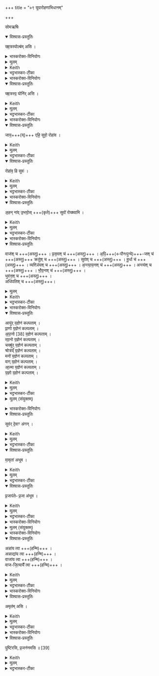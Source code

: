+++
title = "०९ यूपारोहणाभिधानम्"

+++

 सोमऋषिः

<details open><summary>विश्वास-प्रस्तुतिः</summary>

ख्ष॒त्रस्योल्ब॑म् असि ।  
</details>

<details><summary>भास्करोक्त-विनियोगः</summary>

1यजमानं तार्प्यं घृताक्तं वस्त्रं परिधापयति - क्षत्रस्येति ॥ 
</details>


<details><summary>मूलम्</summary>

ख्ष॒त्रस्योल्ब॑म्+++(=जरायुर्)+++ असि ।  
</details>

<details><summary>Keith</summary>

Thou art the caul of the kingly class.
</details>


<details><summary>भट्टभास्कर-टीका</summary>

केचित्तरुत्वचं तार्प्यमाहुः । **क्षत्रस्य** धनस्य शरीरलक्षणस्य **उल्बं** रक्षाधिकरणस्थानीयं वा परिवासस्त्वमसि ॥
</details>

<details><summary>भास्करोक्त-विनियोगः</summary>

2दर्भमयं पत्नीं - क्षत्रस्येति ॥ 
</details>

<details open><summary>विश्वास-प्रस्तुतिः</summary>

ख्ष॒त्रस्य॒ योनि॑र् असि ।  
</details>

<details><summary>Keith</summary>

thou art the womb of the kingly class
</details>


<details><summary>मूलम्</summary>

ख्ष॒त्रस्य॒ योनि॑रसि ।  
</details>

<details><summary>भट्टभास्कर-टीका</summary>

क्षत्रस्य धनस्य योनिः कारणमसि । दर्भमूलत्वाद्धनसाधनानां कर्मणाम् ॥
</details>

<details><summary>भास्करोक्त-विनियोगः</summary>

3जायामामन्त्रयते - जाये इति ॥ 
</details>


<details open><summary>विश्वास-प्रस्तुतिः</summary>

जाय॒+++(य्)+++ एहि॒ सुवो॒ रोहा॑व ।  
</details>

<details><summary>Keith</summary>

O wife, come hither to the heaven; let us two mount!
</details>


<details><summary>मूलम्</summary>

जाय॒ एहि॒ सुवो॒ रोहा॑व ।  
</details>

<details><summary>भट्टभास्कर-टीका</summary>

हे जाये एह्यागच्छ सुवः स्वर्गं स्वर्गहेतुं निश्रेणिं रोहाव त्वञ्चाहञ्च किं रोहावेति । 'चादिलोपे विभाषा' इति तिङन्तस्य निघातप्रतिषेधः । 'स्वरो रोहतौ छन्दसि' इत्युत्वम् ॥
</details>

<details open><summary>विश्वास-प्रस्तुतिः</summary>

रोहा॑व॒ हि सुवः॑ ।  
</details>

<details><summary>Keith</summary>

Yes, let us two mount the heaven; 
</details>


<details><summary>मूलम्</summary>

रोहा॑व॒ हि सुवः॑ ।  
</details>

<details><summary>भट्टभास्कर-टीका</summary>

4जाया पतिभ्यामा[पतिं प्रत्या]ह - रोहाव इति ॥ एवं भवत्या[त्वा] रोहाव सुवरावाम् । हिशब्दो यस्मादर्थे । यस्मात्सुवः तस्माद्रोहाव इति । अपदात्परत्वान्न निहन्यते, हियोगाच्च ॥
</details>

<details><summary>भास्करोक्त-विनियोगः</summary>

5यजमान आह - अहमिति ॥ 
</details>


<details open><summary>विश्वास-प्रस्तुतिः</summary>

अ॒हन् ना॑व् उ॒भयो॒स् +++(कृते)+++ सुवो॑ रोख्ष्यामि ।  
</details>

<details><summary>Keith</summary>

I will mount the heaven for us both.
</details>

<details><summary>मूलम्</summary>

अ॒हन्ना॑वु॒भयो॒स्सुवो॑ रोख्ष्यामि ।  
</details>

<details><summary>भट्टभास्कर-टीका</summary>

तर्हि नौ आवयोरुभयोरहं सुवो रोक्ष्यामि । पूर्ववदुत्वम् ॥
</details>

<details><summary>भास्करोक्त-विनियोगः</summary>

6वाजप्रसवीया द्वादश स्रुवाहुतीर्जुहोति - वाजश्चेत्यादि ॥ 
</details>


<details open><summary>विश्वास-प्रस्तुतिः</summary>

वाज॑श् च  +++(अस्तु)+++  ।
प्र॒स॒वश् च॑  +++(अस्तु)+++  ।
अ॒पि॒+++(←पौनःपुन्ये)+++-जश् च॑   +++(अस्तु)+++
क्रतु॑श् च  +++(अस्तु)+++ ।
सुव॑श् च    +++(अस्तु)+++  ।
मू॒र्धा च॑  +++(अस्तु)+++  ।
व्यश्ञि॑यश् च   +++(अस्तु)+++  ।
अ॒न्त्या॒य॒नश् च॑  +++(अस्तु)+++  ।
अन्त्य॑श् च    +++(अस्तु)+++ ।
भौ॒व॒नश् च॑  +++(अस्तु)+++  ।  
भुव॑न॒श् च  +++(अस्तु)+++ ।   
अधि॑पतिश् च  +++(अस्तु)+++।  
</details>

<details><summary>मूलम्</summary>

वाज॑श्च  +++(अस्तु)+++  ।
प्रस॒वश्च॑  +++(अस्तु)+++  ।
अ॒पि॒जश्च॑   +++(अस्तु)+++
क्रतु॑श्च  +++(अस्तु)+++ ।
सुव॑श्च    +++(अस्तु)+++  ।
मू॒र्धा च॑  +++(अस्तु)+++  ।
व्यश्ञि॑यश्+++(=व्य्-अश्नाय हितः [रात्री])+++ च   +++(अस्तु)+++  ।
अ॒न्त्या॒य॒नश् +++(मासः)+++ च॑  +++(अस्तु)+++  ।
अन्त्य॑श् +++(संवत्सरः)+++ च    +++(अस्तु)+++ ।
भौ॒व॒नश् च॑  +++(अस्तु)+++  ।  
भुव॑न॒श्+++(←भवत्य् अस्माद् इति)+++ च  +++(अस्तु)+++ ।   
अधि॑पतिश् च  +++(अस्तु)+++।
</details>

<details><summary>Keith</summary>

Strength, instigation, the later born, inspiration, heaven, the head, the Vyaśniya, the offspring of the last, the last, the offspring of being, being, the overlord.
</details>


<details><summary>भट्टभास्कर-टीका</summary>

प्राजापत्यास् सर्वाः ; तस्य सर्वमयत्वात् ।  
वाजोन्नम् ।  
प्रसवस्तस्योत्पत्तिः अनुज्ञा वा । थाथादिनोत्तरपदान्तोदात्तत्वम् ।  
अपिजः तस्यैव पुनःपुनरुत्पत्तिः । 'अन्येषामपि दृश्यते' इति डः ।  
क्रतुस्सङ्कल्पः भोगादिविषयः, यागो वा ।  
सुवरादित्यः तस्योत्पत्तौ हेतुः ।  
मूर्धा अहः ; प्रथमोपलब्धेः प्राधान्यात् ।  
**व्यश्नियः** रात्रिः विविधमन्नं व्याप्तिर्वा व्यश्नः तत्र साधुः व्यश्नियः सर्वपरिणामहेतुत्वात् ।  
**आन्त्यायनः** मासः, रविगत्योः अन्ते भवे अयने अन्त्ये ; तयोरपत्यस्थानीयत्वात् ।  
संवत्सरो वा **अन्त्यः** ; सर्वमासान्तभवत्वात् । तस्यापत्यस्थानीयो मास आन्त्यायनः । नडादिर्द्रष्टव्यः । अन्तशब्दाद्वा गर्गादियञन्तात् 'यञिञोश्च' इति फक् ।  
**अन्त्यस्** संवत्सरः मासानामन्ते भवः ।  
**भौवनः** प्रजापतिः ; भुवनात् विश्वोपादानादुत्त्पन्नत्त्वात् ।  
भवत्यस्माद्विश्वम् इति **भुवनः** । औणादिकः क्युन्प्रत्ययः ।  
**आधिपतिः** ततोप्यधिको विश्वस्य पतिः विश्वाधिको देवः । एते वाजादयो मम सन्तु इति शेषः ॥
</details>

<details><summary>भास्करोक्त-विनियोगः</summary>

7-16दशभिः कल्पै रोहति - आयुर्यज्ञेनेति ॥ 
</details>


<details open><summary>विश्वास-प्रस्तुतिः</summary>

आयु॑र् य॒ज्ञेन॑ कल्पताम् ।  
प्रा॒णो य॒ज्ञेन॑ कल्पताम् ।  
अ॒पा॒नो [38] य॒ज्ञेन॑ कल्पताम् ।  
व्या॒नो य॒ज्ञेन॑ कल्पताम् ।  
चख्षु॑र् य॒ज्ञेन॑ कल्पताम् ।  
श्रोत्र॑य्ँ य॒ज्ञेन॑ कल्पताम् ।  
मनो॑ य॒ज्ञेन॑ कल्पताम्  ।  
वाग् य॒ज्ञेन॑ कल्पताम्  ।  
आ॒त्मा य॒ज्ञेन॑ कल्पताम्  ।  
य॒ज्ञो य॒ज्ञेन॑ कल्पताम्  ।  
</details>

<details><summary>Keith</summary>

May life accord with the sacrifice, may expiration accord with the sacrifice, may inspiration accord with the sacrifice [1], may cross-breathing accord with the sacrifice, may eye accord with the sacrifice, may ear accord with the sacrifice, may mind accord with the sacrifice, may the body accord with the sacrifice, may the sacrifice accord with the sacrifice.
</details>


<details><summary>मूलम्</summary>

आयु॑र्य॒ज्ञेन॑ कल्पताम् ।  
प्रा॒णो य॒ज्ञेन॑ कल्पताम् ।  
अ॒पा॒नो [38] य॒ज्ञेन॑ कल्पताम् ।  
व्या॒नो य॒ज्ञेन॑ कल्पताम् ।  
चख्षु॑र्य॒ज्ञेन॑ कल्पताम् ।  
श्रोत्र॑य्ँय॒ज्ञेन॑ कल्पताम् ।  
मनो॑ य॒ज्ञेन॑ कल्पताम्  ।  
वाग्य॒ज्ञेन॑ कल्पताम्  ।  
आ॒त्मा य॒ज्ञेन॑ कल्पताम्  ।  
य॒ज्ञो य॒ज्ञेन॑ कल्पताम्  ।  
</details>

<details><summary>भट्टभास्कर-टीका</summary>

आयुर्जीवनमन्नं वा । तद् **यज्ञेनानेन कल्पतां** मम सम्पद्यतां यथाश्रुतं भूयात् । प्राणादीनां कल्पनं स्वकार्यकरणसामर्थ्यम् । पदानि व्याख्यातानि । यज्ञस्य कल्पनं अविच्छेदेन प्रवर्तनम् ॥
</details>

<details><summary>मूलम् (संयुक्तम्)</summary>

सुव॑र्दे॒वाꣳ अ॑गन्मा॒मृता॑ अभूम प्र॒जाप॑तेᳶ प्र॒जा अ॑भूम॒ सम॒हम्प्र॒जया॒ सम्मया᳚ प्र॒जा </details>

<details><summary>भास्करोक्त-विनियोगः</summary>

17आरुह्य बाहू उद्गृह्णाति - सुवरिति ॥ 
</details>


<details open><summary>विश्वास-प्रस्तुतिः</summary>

सुव॑र् दे॒वाꣳ अ॑गन् ।  
</details>

<details><summary>Keith</summary>

We have come to the heaven, to the gods; 
</details>

<details><summary>मूलम्</summary>

सुव॑र्दे॒वाꣳ अ॑गन् ।  
</details>

<details><summary>भट्टभास्कर-टीका</summary>

सुवः स्वर्गं देवांश्च तत्रस्थान् सर्वान् अगन्म गतवन्तो वयम् । 'अस्मदो द्वयोश्च' इत्येकस्मिन् बहुवचनम् । अनेन निश्रेण्यारोहेन स्वर्गं देवांश्च प्राप्ता वयमिति । छान्दसो भविष्यति लङ् । अनेनारोहणेन स्वर्गं देवांश्च गमिष्यामो वयमिति । 'आशंसायां भूतवच्च' इति वा भविष्यति भूतप्रत्ययः । सांहितिकौ रुत्वानुनासिकौ ।  
</details>

<details open><summary>विश्वास-प्रस्तुतिः</summary>

मा॒मृता॑ अभूम ।  
</details>

<details><summary>Keith</summary>

we have become immortal; 
</details>


<details><summary>मूलम्</summary>

मा॒मृता॑ अभूम ।  
</details>

<details><summary>भट्टभास्कर-टीका</summary>

अमृता अमरणा अभूम भविष्यामो वा । 'न ञो जरमर' इत्युत्तरपदाद्युत्तम् ।  
</details>

<details open><summary>विश्वास-प्रस्तुतिः</summary>

प्र॒जाप॑तेᳶ प्र॒जा अ॑भूम ।  
</details>

<details><summary>Keith</summary>

we have become the offspring of Prajapati.
</details>

<details><summary>मूलम्</summary>

प्र॒जाप॑तेᳶ प्र॒जा अ॑भूम ।  
</details>

<details><summary>भट्टभास्कर-टीका</summary>

प्रजापतेः सर्वस्य पितुः प्रजा अभूम।  
वयं सम्प्रति प्रजास्सञ्जाताः ; प्रजाकार्यकरत्वात् ।  
पूर्वमप्रजा इति भावः ।  
'पत्यावैश्वर्ये' इति प्रजापतौ पूर्वपदप्रकृतिस्वरत्वम् ॥

  - ससाधनां क्रियामुपसर्ग आहेति योग्यभूतगमनक्रियोपस्थानात् प्रजया सङ्गसीयेति लाभादेवमुक्तम् ॥
</details>

<details><summary>भास्करोक्त-विनियोगः</summary>

18इमं लोकं प्रत्यवेक्षते -   समहमिति ॥ 
</details>

<div class="js_include" url="/vedAH_yajuH/taittirIyam/saMhitA/yajuH/sarva-prastutiH/1/6_aiShTika-yAjamAnAdi/06_AhavanIyopasthAnAdimantrAH/samaham_prajayA.md"  newLevelForH1="5" includeTitle="false"> </div>  




<details><summary>मूलम् (संयुक्तम्)</summary>

अन्ना॑य त्वा॒ऽन्नाद्या॑य त्वा॒ वाजा॑य त्वा वाजजि॒त्यायै᳚ त्वा॒ऽमृत॑मसि॒ पुष्टि॑रसि प्र॒जन॑नमसि ॥
</details>

<details><summary>भास्करोक्त-विनियोगः</summary>

19-22 यजमानमासपुटैर् घ्नन्ति ऋत्विजः - अन्नाय त्वेत्यादिभिः ॥ प्राच्यादिषु अध्वर्युब्रह्महोत्रुद्गातारः ।  
</details>

<details open><summary>विश्वास-प्रस्तुतिः</summary>

अन्ना॑य त्वा  +++(हन्मि)+++ ।  
अन्नाद्या॑य त्वा  +++(हन्मि)+++ ।  
वाजा॑य त्वा  +++(हन्मि)+++ ।  
वाज-जि॒त्यायै᳚ त्वा  +++(हन्मि)+++ ।  
</details>

<details><summary>Keith</summary>

For food thee!  
For proper food thee!  
For strength thee!  
For the conquering of strength thee!
</details>


<details><summary>मूलम्</summary>

अन्ना॑य त्वा  +++(हन्मि)+++ ।  
अन्नाद्या॑य त्वा  +++(हन्मि)+++ ।  
वाजा॑य त्वा  +++(हन्मि)+++ ।  
वाजजि॒त्यायै᳚ त्वा  +++(हन्मि)+++ ।  
</details>

<details><summary>भट्टभास्कर-टीका</summary>

अन्नाय अन्नार्थं अन्नं तव स्यादिति, त्वामहं हन्मीति शेषः । हननं ताडनम् । अन्नाद्यं अन्नादनसामर्थ्यम् । छान्दसो यत् । वाजः सङ्ग्रामसामर्थ्यम् । अन्नमेव वा । वाजयित्या सङ्ग्रामे विजयः । अन्नविजयो वा । छान्दसः क्यप् । व्यत्ययेनान्तोदात्तत्वम् पित्त्वस्य वा तुगर्थत्वात् ॥
</details>

<details><summary>भास्करोक्त-विनियोगः</summary>

23दक्षिणं पादं हिरण्य उपावहरति - अमृतमिति ॥ 
</details>

<details open><summary>विश्वास-प्रस्तुतिः</summary>

अमृत॑म् असि ।  
</details>

<details><summary>Keith</summary>

Thou art ambrosia, 
</details>


<details><summary>मूलम्</summary>

अमृत॑मसि ।  
</details>

<details><summary>भट्टभास्कर-टीका</summary>

अमृतममरणहेतुस्त्वमसि ॥
</details>

<details><summary>भास्करोक्त-विनियोगः</summary>

24सयं बस्ताजिने - पुष्टिरिति ॥ 
</details>

<details open><summary>विश्वास-प्रस्तुतिः</summary>

पुष्टि॑रसि, प्र॒जन॑नमसि ॥ [39]
</details>

<details><summary>Keith</summary>

thou art prospering, thou art begetting.
</details>


<details><summary>मूलम्</summary>

पुष्टि॑रसि प्र॒जन॑नमसि ॥ [39]
</details>

<details><summary>भट्टभास्कर-टीका</summary>

पुष्टिः पुष्टिहेतुः असि । प्रजननं प्रजहेतुरसि ॥

इति सप्तमे नवमोनुवाकः ॥  
</details>
